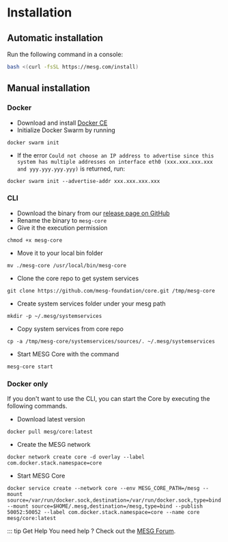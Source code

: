 # Installation

## Automatic installation

Run the following command in a console:

```bash
bash <(curl -fsSL https://mesg.com/install)
```

## Manual installation

### Docker

* Download and install [Docker CE](https://www.docker.com/community-edition)
* Initialize Docker Swarm by running
```
docker swarm init
```
* If the error `Could not choose an IP address to advertise since this system has multiple addresses on interface eth0 (xxx.xxx.xxx.xxx and yyy.yyy.yyy.yyy)` is returned, run:
```
docker swarm init --advertise-addr xxx.xxx.xxx.xxx
```

### CLI

* Download the binary from our [release page on GitHub](https://github.com/mesg-foundation/core/releases)
* Rename the binary to `mesg-core`
* Give it the execution permission
```
chmod +x mesg-core
```
* Move it to your local bin folder
```
mv ./mesg-core /usr/local/bin/mesg-core
```
* Clone the core repo to get system services
```
git clone https://github.com/mesg-foundation/core.git /tmp/mesg-core
```
* Create system services folder under your mesg path
```
mkdir -p ~/.mesg/systemservices
```
* Copy system services from core repo
```
cp -a /tmp/mesg-core/systemservices/sources/. ~/.mesg/systemservices
```
* Start MESG Core with the command
```
mesg-core start
```

### Docker only

If you don't want to use the CLI, you can start the Core by executing the following commands.

* Download latest version
```
docker pull mesg/core:latest
```

* Create the MESG network
```
docker network create core -d overlay --label com.docker.stack.namespace=core
```

* Start MESG Core
```
docker service create --network core --env MESG_CORE_PATH=/mesg --mount source=/var/run/docker.sock,destination=/var/run/docker.sock,type=bind --mount source=$HOME/.mesg,destination=/mesg,type=bind --publish 50052:50052 --label com.docker.stack.namespace=core --name core mesg/core:latest
```

::: tip Get Help
You need help ? Check out the <a href="https://forum.mesg.com" target="_blank">MESG Forum</a>.